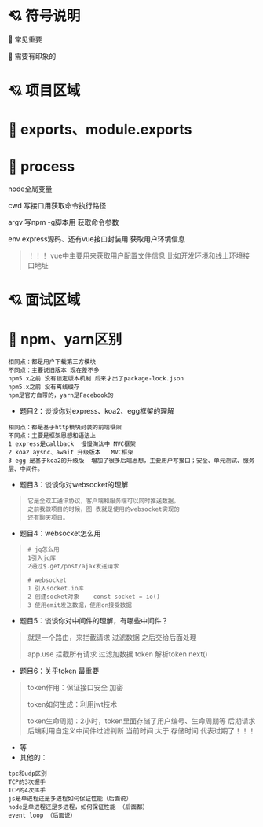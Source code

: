 # 💘 符号说明

🌟 常见重要   

🌛 需要有印象的

 

# 💘 项目区域

# 🌟 exports、module.exports



# 🌟 process

node全局变量

cwd 写接口用获取命令执行路径

argv 写npm -g脚本用 获取命令参数

env express源码、还有vue接口封装用  获取用户环境信息  

> ！！！ vue中主要用来获取用户配置文件信息 比如开发环境和线上环境接口地址









# 💘 面试区域

# 🌛  npm、yarn区别

````
相同点：都是用户下载第三方模块
不同点：主要说旧版本 现在差不多
npm5.x之前 没有锁定版本机制 后来才出了package-lock.json
npm5.x之前 没有离线缓存
npm是官方自带的，yarn是Facebook的
````





- 题目2：谈谈你对express、koa2、egg框架的理解

```
相同点：都是基于http模块封装的前端框架
不同点：主要是框架思想和语法上
1 express是callback  慢慢淘汰中 MVC框架
2 koa2 aysnc、await 升级版本   MVC框架
3 egg 是基于koa2的升级版  增加了很多后端思想，主要用户写接口；安全、单元测试、服务层、中间件。
```

- 题目3：谈谈你对websocket的理解

> ```
> 它是全双工通讯协议，客户端和服务端可以同时推送数据。
> 之前我做项目的时候，图 表就是使用的websocket实现的
> 还有聊天项目。
> ```

- 题目4：websocket怎么用 

> ```
> # jq怎么用
> 1引入jq库
> 2通过$.get/post/ajax发送请求
> 
> # websocket
> 1 引入socket.io库
> 2 创建socket对象    const socket = io()
> 3 使用emit发送数据，使用on接受数据
> ```



- 题目5：谈谈你对中间件的理解，有哪些中间件？

> 就是一个路由，来拦截请求 过滤数据  之后交给后面处理
>
> app.use  拦截所有请求   过滤加数据 token 解析token   next()



- 题目6：关乎token  最重要

> token作用：保证接口安全  加密
>
> token如何生成：利用jwt技术
>
> token生命周期：2小时，token里面存储了用户编号、生命周期等  后期请求后端利用自定义中间件过滤判断 当前时间 大于 存储时间 代表过期了！！！

- 等  
- 其他的：

```
tpc和udp区别
TCP的3次握手
TCP的4次挥手 
js是单进程还是多进程如何保证性能（后面说）
node是单进程还是多进程，如何保证性能 （后面都）
event loop （后面说）
```

 


